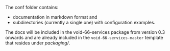 The conf folder contains:
- documentation in markdown format and 
- subdirectories (currently a single one) with configuration examples.

Τhe docs will be included in the void-66-services package from version 0.3 onwards and are already included in the `void-66-services-master` template that resides under *packaging/*. 